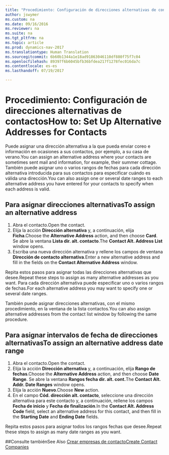```yaml
---
title: "Procedimiento: Configuración de direcciones alternativas de contactos"
author: jswymer
ms.custom: na
ms.date: 09/16/2016
ms.reviewer: na
ms.suite: na
ms.tgt_pltfrm: na
ms.topic: article
ms.prod: dynamics-nav-2017
ms.translationtype: Human Translation
ms.sourcegitcommit: 6b60b1344a1e18ad91863046110df880f75f7c04
ms.openlocfilehash: 89397f6b6045bfb36bfdea217f1278fec016da7c
ms.contentlocale: es-es
ms.lasthandoff: 07/19/2017

---
```

# <a name="how-to-set-up-alternative-addresses-for-contacts"></a><span data-ttu-id="47912-102">Procedimiento: Configuración de direcciones alternativas de contactos</span><span class="sxs-lookup"><span data-stu-id="47912-102">How to: Set Up Alternative Addresses for Contacts</span></span>
<span data-ttu-id="47912-103">Puede asignar una dirección alternativa a la que pueda enviar coreo e información en ocasiones a sus contactos, por ejemplo, a su casa de verano.</span><span class="sxs-lookup"><span data-stu-id="47912-103">You can assign an alternative address where your contacts are sometimes sent mail and information, for example, their summer cottage.</span></span> <span data-ttu-id="47912-104">También puede asignar uno o varios rangos de fechas para cada dirección alternativa introducida para sus contactos para especificar cuándo es válida una dirección.</span><span class="sxs-lookup"><span data-stu-id="47912-104">You can also assign one or several date ranges to each alternative address you have entered for your contacts to specify when each address is valid.</span></span>

## <a name="to-assign-an-alternative-address"></a><span data-ttu-id="47912-105">Para asignar direcciones alternativas</span><span class="sxs-lookup"><span data-stu-id="47912-105">To assign an alternative address</span></span>
1. <span data-ttu-id="47912-106">Abra el contacto.</span><span class="sxs-lookup"><span data-stu-id="47912-106">Open the contact.</span></span>
2. <span data-ttu-id="47912-107">Elija la acción **Dirección alternativa** y, a continuación, elija **Ficha**.</span><span class="sxs-lookup"><span data-stu-id="47912-107">Choose the **Alternative Address** action, and then choose **Card**.</span></span> <span data-ttu-id="47912-108">Se abre la ventana **Lista dir. alt. contacto**.</span><span class="sxs-lookup"><span data-stu-id="47912-108">The **Contact Alt. Address List** window opens.</span></span>
3. <span data-ttu-id="47912-109">Escriba una nueva dirección alternativa y rellene los campos de ventana **Dirección de contacto alternativa**.</span><span class="sxs-lookup"><span data-stu-id="47912-109">Enter a new alternative address and fill in the fields on the **Contact Alternative Address** window.</span></span>

<span data-ttu-id="47912-110">Repita estos pasos para asignar todas las direcciones alternativas que desee.</span><span class="sxs-lookup"><span data-stu-id="47912-110">Repeat these steps to assign as many alternative addresses as you want.</span></span> <span data-ttu-id="47912-111">Para cada dirección alternativa puede especificar uno o varios rangos de fechas.</span><span class="sxs-lookup"><span data-stu-id="47912-111">For each alternative address you may want to specify one or several date ranges.</span></span>

<span data-ttu-id="47912-112">También puede asignar direcciones alternativas, con el mismo procedimiento, en la ventana de la lista contactos.</span><span class="sxs-lookup"><span data-stu-id="47912-112">You can also assign alternative addresses from the contact list window by following the same procedure.</span></span>

## <a name="to-assign-an-alternative-address-date-range"></a><span data-ttu-id="47912-113">Para asignar intervalos de fecha de direcciones alternativas</span><span class="sxs-lookup"><span data-stu-id="47912-113">To assign an alternative address date range</span></span>
1. <span data-ttu-id="47912-114">Abra el contacto.</span><span class="sxs-lookup"><span data-stu-id="47912-114">Open the contact.</span></span>
2. <span data-ttu-id="47912-115">Elija la acción **Dirección alternativa** y, a continuación, elija **Rango de fechas**.</span><span class="sxs-lookup"><span data-stu-id="47912-115">Choose the **Alternative Address** action, and then choose **Date Range**.</span></span> <span data-ttu-id="47912-116">Se abre la ventana **Rangos fecha dir. alt. cont.**</span><span class="sxs-lookup"><span data-stu-id="47912-116">The **Contact Alt. Addr. Date Ranges** window opens.</span></span>
3. <span data-ttu-id="47912-117">Elija la acción **Nuevo**.</span><span class="sxs-lookup"><span data-stu-id="47912-117">Choose **New** action.</span></span>
4. <span data-ttu-id="47912-118">En el campo **Cód. dirección alt. contacto**, seleccione una dirección alternativa para este contacto y, a continuación, rellene los campos **Fecha de inicio** y **Fecha de finalización**.</span><span class="sxs-lookup"><span data-stu-id="47912-118">In the **Contact Alt. Address Code** field, select an alternative address for this contact, and then fill in the **Starting Date** and **Ending Date** fields.</span></span>

<span data-ttu-id="47912-119">Repita estos pasos para asignar todos los rangos fechas que desee.</span><span class="sxs-lookup"><span data-stu-id="47912-119">Repeat these steps to assign as many date ranges as you want.</span></span>

##<a name="see-also"></a><span data-ttu-id="47912-120">Consulte también</span><span class="sxs-lookup"><span data-stu-id="47912-120">See Also</span></span>
[<span data-ttu-id="47912-121">Crear empresas de contacto</span><span class="sxs-lookup"><span data-stu-id="47912-121">Create Contact Companies</span></span>](marketing-create-contact-companies.md)

